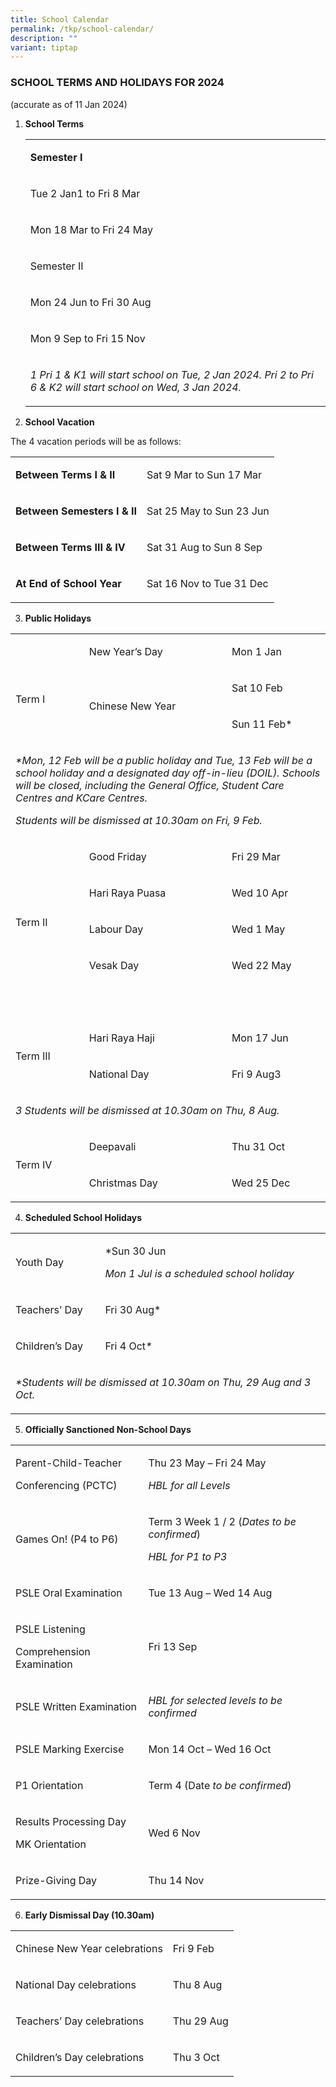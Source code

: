 ```yaml
---
title: School Calendar
permalink: /tkp/school-calendar/
description: ""
variant: tiptap
---
```

<h3><strong>SCHOOL TERMS AND HOLIDAYS FOR 2024</strong></h3><p>(accurate as of 11 Jan 2024)</p><ol data-tight="true" class="tight"><li><p><strong>School Terms</strong></p><p></p><table><tbody><tr><td rowspan="1" colspan="2"><p><strong>Semester I</strong></p></td></tr><tr><td rowspan="1" colspan="1"><p>Tue 2 Jan1 to Fri 8 Mar</p></td><td rowspan="1" colspan="1"><p>&nbsp;</p></td></tr><tr><td rowspan="1" colspan="1"><p>Mon 18 Mar to Fri 24 May</p></td><td rowspan="1" colspan="1"><p>&nbsp;</p></td></tr><tr><td rowspan="1" colspan="2"><p>Semester II</p></td></tr><tr><td rowspan="1" colspan="1"><p>Mon 24 Jun to Fri 30 Aug</p></td><td rowspan="1" colspan="1"><p>&nbsp;</p></td></tr><tr><td rowspan="1" colspan="1"><p>Mon 9 Sep to Fri 15 Nov</p></td><td rowspan="1" colspan="1"><p>&nbsp;</p></td></tr><tr><td rowspan="1" colspan="2"><p><em>1 Pri 1 &amp; K1 will start school on Tue, 2 Jan 2024. Pri 2 to Pri 6 &amp; K2 will start school on Wed, 3 Jan 2024.</em></p></td></tr></tbody></table><p></p></li><li><p><strong>School Vacation</strong></p></li></ol><p>The 4 vacation periods will be as follows:</p><table><tbody><tr><td rowspan="1" colspan="1"><p><strong>Between Terms I &amp; II</strong></p></td><td rowspan="1" colspan="1"><p>Sat 9 Mar to Sun 17 Mar</p></td></tr><tr><td rowspan="1" colspan="1"><p><strong>Between Semesters I &amp; II</strong></p></td><td rowspan="1" colspan="1"><p>Sat 25 May to Sun 23 Jun</p></td></tr><tr><td rowspan="1" colspan="1"><p><strong>Between Terms III &amp; IV</strong></p></td><td rowspan="1" colspan="1"><p>Sat 31 Aug to Sun 8 Sep</p></td></tr><tr><td rowspan="1" colspan="1"><p><strong>At End of School Year</strong></p></td><td rowspan="1" colspan="1"><p>Sat 16 Nov to Tue 31 Dec</p></td></tr></tbody></table><ol start="3" data-tight="true" class="tight"><li><p><strong>Public Holidays</strong></p></li></ol><table><tbody><tr><td rowspan="3" colspan="1"><p><strong>&nbsp;</strong></p><p>Term I</p></td><td rowspan="1" colspan="1"><p>New Year’s Day</p></td><td rowspan="1" colspan="1"><p>Mon 1 Jan</p></td></tr><tr><td rowspan="2" colspan="1"><p>Chinese New Year</p></td><td rowspan="1" colspan="1"><p>Sat 10 Feb</p></td></tr><tr><td rowspan="1" colspan="1"><p>Sun 11 Feb*</p></td></tr><tr><td rowspan="1" colspan="3"><p><em>*Mon, 12 Feb will be a public holiday and Tue, 13 Feb will be a school holiday and a designated day off-in-lieu (DOIL). Schools will be closed, including the General Office, Student Care Centres and KCare Centres.</em></p><p><em>Students will be dismissed at 10.30am on Fri, 9 Feb.</em></p></td></tr><tr><td rowspan="4" colspan="1"><p><strong>&nbsp;</strong></p><p>Term II</p></td><td rowspan="1" colspan="1"><p>Good Friday</p></td><td rowspan="1" colspan="1"><p>Fri 29 Mar</p></td></tr><tr><td rowspan="1" colspan="1"><p>Hari Raya Puasa</p></td><td rowspan="1" colspan="1"><p>Wed 10 Apr</p></td></tr><tr><td rowspan="1" colspan="1"><p>Labour Day</p></td><td rowspan="1" colspan="1"><p>Wed 1 May</p></td></tr><tr><td rowspan="1" colspan="1"><p>Vesak Day</p></td><td rowspan="1" colspan="1"><p>Wed 22 May</p></td></tr><tr><td rowspan="1" colspan="3"><p>&nbsp;</p></td></tr><tr><td rowspan="2" colspan="1"><p>Term III</p></td><td rowspan="1" colspan="1"><p>Hari Raya Haji</p></td><td rowspan="1" colspan="1"><p>Mon 17 Jun</p></td></tr><tr><td rowspan="1" colspan="1"><p>National Day</p></td><td rowspan="1" colspan="1"><p>Fri 9 Aug3</p></td></tr><tr><td rowspan="1" colspan="3"><p><em>3 Students will be dismissed at 10.30am on Thu, 8 Aug.</em></p></td></tr><tr><td rowspan="2" colspan="1"><p>Term IV</p></td><td rowspan="1" colspan="1"><p>Deepavali</p></td><td rowspan="1" colspan="1"><p>Thu 31 Oct</p></td></tr><tr><td rowspan="1" colspan="1"><p>Christmas Day</p></td><td rowspan="1" colspan="1"><p>Wed 25 Dec</p></td></tr></tbody></table><ol start="4" data-tight="true" class="tight"><li><p><strong>Scheduled School Holidays</strong></p></li></ol><table><tbody><tr><td rowspan="1" colspan="1"><p>Youth Day</p></td><td rowspan="1" colspan="1"><p>*Sun 30 Jun</p><p><em>Mon 1 Jul is a scheduled school holiday</em></p></td></tr><tr><td rowspan="1" colspan="1"><p>Teachers’ Day</p></td><td rowspan="1" colspan="1"><p>Fri 30 Aug*</p></td></tr><tr><td rowspan="1" colspan="1"><p>Children’s Day</p></td><td rowspan="1" colspan="1"><p>Fri 4 Oct<em>*</em></p></td></tr><tr><td rowspan="1" colspan="2"><p><em>*Students will be dismissed at 10.30am on Thu, 29 Aug and 3 Oct.</em></p></td></tr></tbody></table><ol start="5" data-tight="true" class="tight"><li><p><strong>Officially Sanctioned Non-School Days</strong></p></li></ol><table><tbody><tr><td rowspan="1" colspan="1"><p>Parent-Child-Teacher</p><p>Conferencing (PCTC)</p></td><td rowspan="1" colspan="1"><p>Thu 23 May – Fri 24 May</p><p><em>HBL for all Levels</em></p></td></tr><tr><td rowspan="1" colspan="1"><p>Games On! (P4 to P6)</p></td><td rowspan="1" colspan="1"><p>Term 3 Week 1 / 2 (<em>Dates to be confirmed</em>)</p><p><em>HBL for P1 to P3</em></p></td></tr><tr><td rowspan="1" colspan="1"><p>PSLE Oral Examination</p></td><td rowspan="1" colspan="1"><p>Tue 13 Aug – Wed 14 Aug</p></td></tr><tr><td rowspan="1" colspan="1"><p>PSLE Listening</p><p>Comprehension Examination</p></td><td rowspan="1" colspan="1"><p>Fri 13 Sep</p></td></tr><tr><td rowspan="1" colspan="1"><p>PSLE Written Examination</p></td><td rowspan="1" colspan="1"><p><em>HBL for selected levels to be confirmed</em></p></td></tr><tr><td rowspan="1" colspan="1"><p>PSLE Marking Exercise</p></td><td rowspan="1" colspan="1"><p>Mon 14 Oct – Wed 16 Oct</p></td></tr><tr><td rowspan="1" colspan="1"><p>P1 Orientation</p></td><td rowspan="1" colspan="1"><p>Term 4 (Date <em>to be confirmed</em>)</p></td></tr><tr><td rowspan="1" colspan="1"><p>Results Processing Day</p><p>MK Orientation</p></td><td rowspan="1" colspan="1"><p>Wed 6 Nov</p></td></tr><tr><td rowspan="1" colspan="1"><p>Prize-Giving Day</p></td><td rowspan="1" colspan="1"><p>Thu 14 Nov</p></td></tr></tbody></table><ol start="6" data-tight="true" class="tight"><li><p><strong>Early Dismissal Day (10.30am)</strong></p></li></ol><table><tbody><tr><td rowspan="1" colspan="1"><p>Chinese New Year celebrations</p></td><td rowspan="1" colspan="1"><p>Fri 9 Feb</p></td></tr><tr><td rowspan="1" colspan="1"><p>National Day celebrations</p></td><td rowspan="1" colspan="1"><p>Thu 8 Aug</p></td></tr><tr><td rowspan="1" colspan="1"><p>Teachers’ Day celebrations</p></td><td rowspan="1" colspan="1"><p>Thu 29 Aug</p></td></tr><tr><td rowspan="1" colspan="1"><p>Children’s Day celebrations</p></td><td rowspan="1" colspan="1"><p>Thu 3 Oct</p></td></tr></tbody></table><p> </p>